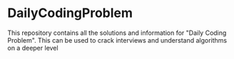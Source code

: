 # DailyCodingProblem
This repository contains all the solutions and information for "Daily Coding Problem". This can be used to crack interviews and understand algorithms on a deeper level
